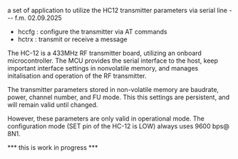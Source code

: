 
a set of application to utilize the HC12 transmitter parameters via serial line
  --- f.m.  02.09.2025

 - hccfg : configure the transmitter via AT commands
 - hctrx : transmit or receive a message

The HC-12 is a 433MHz RF transmitter board, utilizing an onboard microcontroller.
The MCU provides the serial interface to the host, keep important interface settings
in nonvolatile memory, and manages initalisation and operation of the RF transmitter.

The transmitter parameters stored in non-volatile memory are baudrate, power, channel number,
and FU mode. This this settings are persistent, and will remain valid until changed.

However, these parameters are only valid in operational mode.
The configuration mode (SET pin of the HC-12 is LOW) always uses 9600 bps@ 8N1.



*** this is work in progress ***

